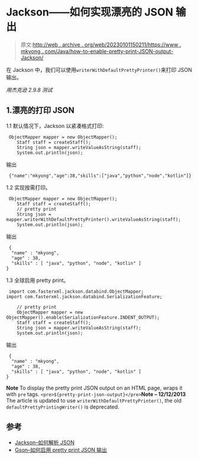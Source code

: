 # Jackson——如何实现漂亮的 JSON 输出

> 原文:[http://web . archive . org/web/20230101150211/https://www . mkyong . com/Java/how-to-enable-pretty-print-JSON-output-Jackson/](http://web.archive.org/web/20230101150211/https://www.mkyong.com/java/how-to-enable-pretty-print-json-output-jackson/)

在 Jackson 中，我们可以使用`writerWithDefaultPrettyPrinter()`来打印 JSON 输出。

*用杰克逊 2.9.8 测试*

## 1.漂亮的打印 JSON

1.1 默认情况下，Jackson 以紧凑格式打印:

```
 ObjectMapper mapper = new ObjectMapper();
	Staff staff = createStaff();
	String json = mapper.writeValueAsString(staff);
	System.out.println(json); 
```

输出

```
 {"name":"mkyong","age":38,"skills":["java","python","node","kotlin"]} 
```

1.2 实现按需打印。

```
 ObjectMapper mapper = new ObjectMapper();
	Staff staff = createStaff();
	// pretty print
	String json = mapper.writerWithDefaultPrettyPrinter().writeValueAsString(staff);
	System.out.println(json); 
```

输出

```
 {
  "name" : "mkyong",
  "age" : 38,
  "skills" : [ "java", "python", "node", "kotlin" ]
} 
```

1.3 全球启用 pretty print。

```
 import com.fasterxml.jackson.databind.ObjectMapper;
import com.fasterxml.jackson.databind.SerializationFeature;

	// pretty print
	ObjectMapper mapper = new ObjectMapper().enable(SerializationFeature.INDENT_OUTPUT);
	Staff staff = createStaff();
	String json = mapper.writeValueAsString(staff);
	System.out.println(json); 
```

输出

```
 {
  "name" : "mkyong",
  "age" : 38,
  "skills" : [ "java", "python", "node", "kotlin" ]
} 
```

**Note**
To display the pretty print JSON output on an HTML page, wraps it with `pre` tags.
`<pre>${pretty-print-json-output}</pre>`**Note – 12/12/2013**
The article is updated to use `writerWithDefaultPrettyPrinter()`, the old `defaultPrettyPrintingWriter()` is deprecated.

## 参考

*   [Jackson–如何解析 JSON](http://web.archive.org/web/20220803152933/https://www.mkyong.com/java/jackson-how-to-parse-json/)
*   [Gson–如何启用 pretty print JSON 输出](http://web.archive.org/web/20220803152933/https://www.mkyong.com/java/how-to-enable-pretty-print-json-output-gson/)

<input type="hidden" id="mkyong-current-postId" value="9947">